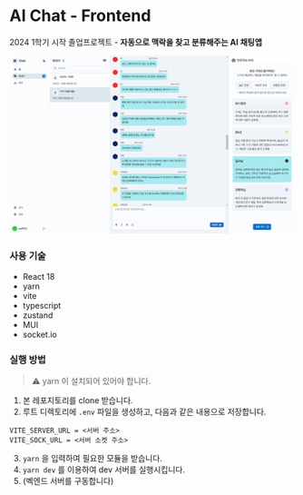 # AI Chat - Frontend

2024 1학기 시작 졸업프로젝트 - **자동으로 맥락을 찾고 분류해주는 AI 채팅앱**

![예시 화면](public/sample.png)

### 사용 기술

- React 18
- yarn
- vite
- typescript
- zustand
- MUI
- socket.io

### 실행 방법

> ⚠️ yarn 이 설치되어 있어야 합니다.

1. 본 레포지토리를 clone 받습니다.
2. 루트 디렉토리에 `.env` 파일을 생성하고, 다음과 같은 내용으로 저장합니다.

```text
VITE_SERVER_URL = <서버 주소>
VITE_SOCK_URL = <서버 소켓 주소>
```

3. `yarn` 을 입력하여 필요한 모듈을 받습니다.
4. `yarn dev` 를 이용하여 dev 서버를 실행시킵니다.
5. (벡엔드 서버를 구동합니다)
